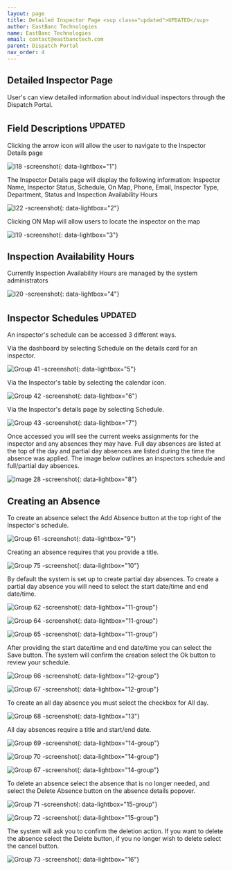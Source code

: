 ```yaml
---
layout: page
title: Detailed Inspector Page <sup class="updated">UPDATED</sup>
author: EastBanc Technologies
name: EastBanc Technologies
email: contact@eastbanctech.com
parent: Dispatch Portal
nav_order: 4
---
```


<section id="detailed-inspector-page" markdown="1">

# Detailed Inspector Page 

User's can view detailed information about individual inspectors through the Dispatch Portal.

<section id="field-descriptions-updated" markdown="1">

## Field Descriptions <sup class="updated">UPDATED</sup>

Clicking the arrow icon will allow the user to navigate to the Inspector Details page

![I18 -screenshot](../images/dispatch-portal/dp-detailed-inspector/field-descriptions.png){: data-lightbox="1"}

The Inspector Details page will display the following information: Inspector Name, Inspector Status, Schedule, On Map, Phone, Email, Inspector Type, Department, Status and Inspection Availability Hours

![I22 -screenshot](../images/dispatch-portal/dp-detailed-inspector/field-descriptions1.png){: data-lightbox="2"}

Clicking ON Map will allow users to locate the inspector on the map

![I19 -screenshot](../images/dispatch-portal/dp-detailed-inspector/field-descriptions2.png){: data-lightbox="3"}

</section>

<section id="inspection-availability-hours" markdown="1">

## Inspection Availability Hours

Currently Inspection Availability Hours are managed by the system administrators

![I20 -screenshot](../images/dispatch-portal/dp-detailed-inspector/availability-hours.png){: data-lightbox="4"}

</section>

<section id="inspector-schedules-updated" markdown="1">
 
## Inspector Schedules <sup class="updated">UPDATED</sup>

An inspector's schedule can be accessed 3 different ways.

Via the dashboard by selecting Schedule on the details card for an inspector.

![Group 41 -screenshot](../images/dispatch-portal/dp-detailed-inspector/schedules.png){: data-lightbox="5"}

Via the Inspector's table by selecting the calendar icon.

![Group 42 -screenshot](../images/dispatch-portal/dp-detailed-inspector/schedules1.png){: data-lightbox="6"}


Via the Inspector's details page by selecting Schedule.

![Group 43 -screenshot](../images/dispatch-portal/dp-detailed-inspector/schedules2.png){: data-lightbox="7"}

Once accessed you will see the current weeks assignments for the inspector and any absences they may have.
Full day absences are listed at the top of the day and partial day absences are listed during the time the absence was applied. The image below outlines an inspectors schedule and full/partial day absences. 

![image 28 -screenshot](../images/dispatch-portal/dp-detailed-inspector/schedules3.png){: data-lightbox="8"}

</section>

<section id="creating-an-absence" markdown="1">

## Creating an Absence

To create an absence select the Add Absence button at the top right of the Inspector's schedule.

![Group 61 -screenshot](../images/dispatch-portal/dp-detailed-inspector/absence.png){: data-lightbox="9"}

Creating an absence requires that you provide a title.

![Group 75 -screenshot](../images/dispatch-portal/dp-detailed-inspector/absence1.png){: data-lightbox="10"}

By default the system is set up to create partial day absences. To create a partial day absence you will need to select the start date/time and end date/time.

![Group 62 -screenshot](../images/dispatch-portal/dp-detailed-inspector/absence2.png){: data-lightbox="11-group"}

![Group 64 -screenshot](../images/dispatch-portal/dp-detailed-inspector/absence3.png){: data-lightbox="11-group"}

![Group 65 -screenshot](../images/dispatch-portal/dp-detailed-inspector/absence4.png){: data-lightbox="11-group"}

After providing the start date/time and end date/time you can select the Save button. The system will confirm the creation select the Ok button to review your schedule.

![Group 66 -screenshot](../images/dispatch-portal/dp-detailed-inspector/absence5.png){: data-lightbox="12-group"}

![Group 67 -screenshot](../images/dispatch-portal/dp-detailed-inspector/absence6.png){: data-lightbox="12-group"}

To create an all day absence you must select the checkbox for All day.

![Group 68 -screenshot](../images/dispatch-portal/dp-detailed-inspector/absence7.png){: data-lightbox="13"}

All day absences require a title and start/end date.

![Group 69 -screenshot](../images/dispatch-portal/dp-detailed-inspector/absence8.png){: data-lightbox="14-group"}

![Group 70 -screenshot](../images/dispatch-portal/dp-detailed-inspector/absence9.png){: data-lightbox="14-group"}

![Group 67 -screenshot](../images/dispatch-portal/dp-detailed-inspector/absence10.png){: data-lightbox="14-group"}

To delete an absence select the absence that is no longer needed, and select the Delete Absence button on the absence details popover. 

![Group 71 -screenshot](../images/dispatch-portal/dp-detailed-inspector/absence11.png){: data-lightbox="15-group"}

![Group 72 -screenshot](../images/dispatch-portal/dp-detailed-inspector/absence12.png){: data-lightbox="15-group"}

The system will ask you to confirm the deletion action.  If you want to delete the absence select the Delete button, if you no longer wish to delete select the cancel button.

![Group 73 -screenshot](../images/dispatch-portal/dp-detailed-inspector/absence13.png){: data-lightbox="16"}


</section>
</section>
